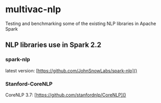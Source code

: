# multivac-nlp
Testing and benchmarking some of the existing NLP libraries in Apache Spark

## NLP libraries use in Spark 2.2
### spark-nlp
latest version: [https://github.com/JohnSnowLabs/spark-nlp]()
### Stanford-CoreNLP
CoreNLP 3.7: [https://github.com/stanfordnlp/CoreNLP]()